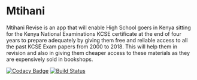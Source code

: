 # Mtihani
Mtihani Revise is an app that will enable High School goers in Kenya sitting for the Kenya National Examinations KCSE certificate at the end of  four years to prepare adequately by giving them free and reliable access to all the past KCSE Exam papers from 2000 to 2018. This will help them in revision and also in giving them cheaper access to these materials as they are expensively sold in bookshops.


[![Codacy Badge](https://api.codacy.com/project/badge/Grade/54efc1f1e3c540e8ab36a75711a30d59)](https://app.codacy.com/manual/WadeQ/Mtihani?utm_source=github.com&utm_medium=referral&utm_content=WadeQ/Mtihani&utm_campaign=Badge_Grade_Dashboard)
[![Build Status](https://travis-ci.com/WadeQ/Mtihani.svg?branch=master)](https://travis-ci.com/WadeQ/Mtihani)
